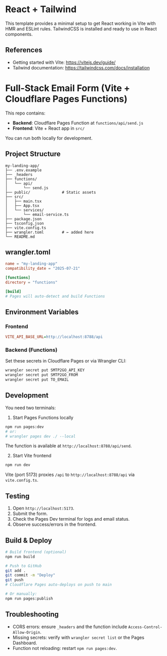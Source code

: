 # React + Tailwind

This template provides a minimal setup to get React working in Vite with HMR and ESLint rules. TailwindCSS is installed and ready to use in React components.

## References

- Getting started with Vite: https://vitejs.dev/guide/
- Tailwind documentation: https://tailwindcss.com/docs/installation

# Full-Stack Email Form (Vite + Cloudflare Pages Functions)

This repo contains:

- **Backend**: Cloudflare Pages Function at `functions/api/send.js`
- **Frontend**: Vite + React app in `src/`

You can run both locally for development.

## Project Structure

```
my-landing-app/
├── .env.example
├── _headers
├── functions/
│   └── api/
│       └── send.js
├── public/              # Static assets
├── src/
│   ├── main.tsx
│   ├── App.tsx
│   └── services/
│       └── email-service.ts
├── package.json
├── tsconfig.json
├── vite.config.ts
├── wrangler.toml        # ← added here
└── README.md
```

## wrangler.toml

```toml
name = "my-landing-app"
compatibility_date = "2025-07-21"

[functions]
directory = "functions"

[build]
# Pages will auto-detect and build Functions
```

## Environment Variables

### Frontend

```ini
VITE_API_BASE_URL=http://localhost:8788/api
```

### Backend (Functions)

Set these secrets in Cloudflare Pages or via Wrangler CLI:

```bash
wrangler secret put SMTP2GO_API_KEY
wrangler secret put SMTP2GO_FROM
wrangler secret put TO_EMAIL
```

## Development

You need two terminals:

1. Start Pages Functions locally

  ```bash
  npm run pages:dev
  # or:
  # wrangler pages dev ./ --local
  ```
  The function is available at `http://localhost:8788/api/send`.

2. Start Vite frontend

  ```bash
  npm run dev
  ```
  Vite (port 5173) proxies `/api` to `http://localhost:8788/api` via `vite.config.ts`.

## Testing

1. Open `http://localhost:5173`.
2. Submit the form.
3. Check the Pages Dev terminal for logs and email status.
4. Observe success/errors in the frontend.

## Build & Deploy

```bash
# Build frontend (optional)
npm run build

# Push to GitHub
git add .
git commit -m "Deploy"
git push
# Cloudflare Pages auto-deploys on push to main

# Or manually:
npm run pages:publish
```

## Troubleshooting

- CORS errors: ensure `_headers` and the function include `Access-Control-Allow-Origin`.
- Missing secrets: verify with `wrangler secret list` or the Pages Dashboard.
- Function not reloading: restart `npm run pages:dev`.
